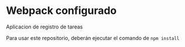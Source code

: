 # Webpack configurado

Aplicacion de registro de tareas

Para usar este repositorio, deberán ejecutar el comando de ```npm install```


